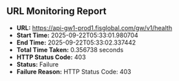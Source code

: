 ## URL Monitoring Report

- **URL:** https://api-gw1-prod1.fisglobal.com/gw/v1/health
- **Start Time:** 2025-09-22T05:33:01.980704
- **End Time:** 2025-09-22T05:33:02.337442
- **Total Time Taken:** 0.356738 seconds
- **HTTP Status Code:** 403
- **Status:** Failure
- **Failure Reason:** HTTP Status Code: 403
